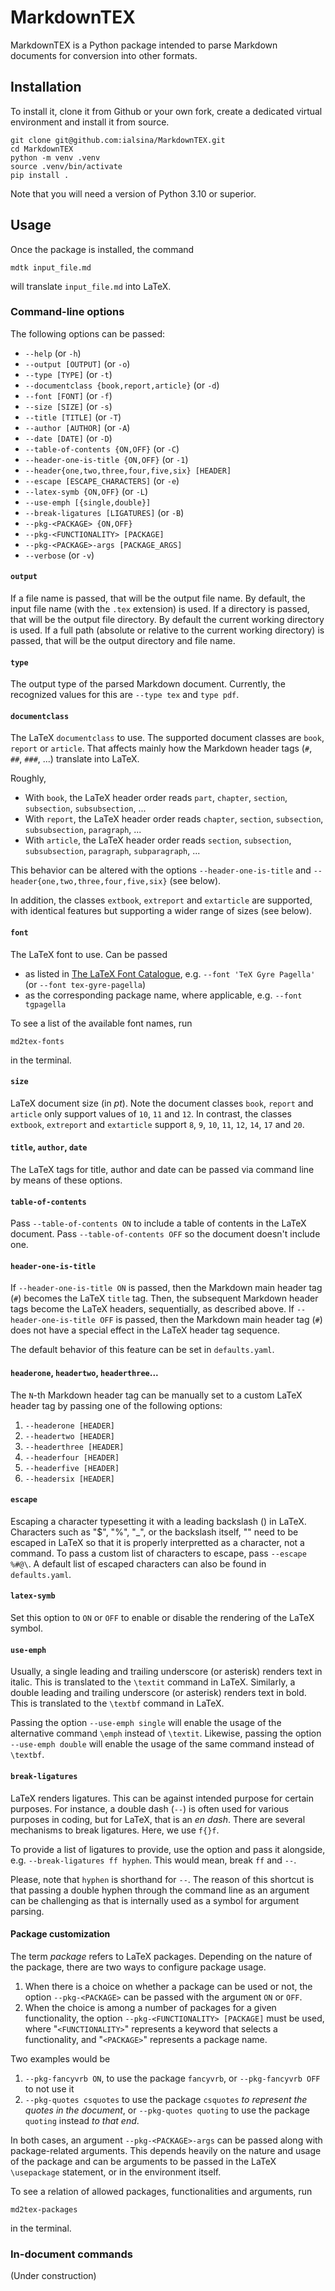 # MarkdownTEX

MarkdownTEX is a Python package intended to parse Markdown documents for conversion into other formats.

## Installation

To install it, clone it from Github or your own fork, create a dedicated virtual environment and install it from source.

```
git clone git@github.com:ialsina/MarkdownTEX.git
cd MarkdownTEX
python -m venv .venv
source .venv/bin/activate
pip install .
```

Note that you will need a version of Python 3.10 or superior.

## Usage

Once the package is installed, the command

```
mdtk input_file.md
```

will translate `input_file.md` into LaTeX.

### Command-line options

The following options can be passed:

  - `--help` (or `-h`)
  - `--output [OUTPUT]` (or `-o`)
  - `--type [TYPE]` (or `-t`)
  - `--documentclass {book,report,article}` (or `-d`)
  - `--font [FONT]` (or `-f`)
  - `--size [SIZE]` (or `-s`)
  - `--title [TITLE]` (or `-T`)
  - `--author [AUTHOR]` (or `-A`)
  - `--date [DATE]` (or `-D`)
  - `--table-of-contents {ON,OFF}` (or `-C`)
  - `--header-one-is-title {ON,OFF}` (or `-1`)
  - `--header{one,two,three,four,five,six} [HEADER]`
  - `--escape [ESCAPE_CHARACTERS]` (or `-e`)
  - `--latex-symb {ON,OFF}` (or `-L`)
  - `--use-emph [{single,double}]`
  - `--break-ligatures [LIGATURES]` (or `-B`)
  - `--pkg-<PACKAGE> {ON,OFF}`
  - `--pkg-<FUNCTIONALITY> [PACKAGE]`
  - `--pkg-<PACKAGE>-args [PACKAGE_ARGS]`
  - `--verbose` (or `-v`)

#### `output`

If a file name is passed, that will be the output file name. By default, the input file name (with the `.tex` extension) is used.
If a directory is passed, that will be the output file directory. By default the current working directory is used.
If a full path (absolute or relative to the current working directory) is passed, that will be the output directory and file name.

#### `type`

The output type of the parsed Markdown document. Currently, the recognized values for this are `--type tex` and `type pdf`.

#### `documentclass`

The LaTeX `documentclass` to use. The supported document classes are `book`, `report` or `article`. That affects mainly how the Markdown header tags (`#`, `##`, `###`, ...) translate into LaTeX.

Roughly, 

- With `book`, the LaTeX header order reads `part`, `chapter`, `section`, `subsection`, `subsubsection`, ...
- With `report`, the LaTeX header order reads `chapter`, `section`, `subsection`, `subsubsection`, `paragraph`, ...
- With `article`, the LaTeX header order reads `section`, `subsection`, `subsubsection`, `paragraph`, `subparagraph`, ...

This behavior can be altered with the options `--header-one-is-title` and `--header{one,two,three,four,five,six}` (see below).

In addition, the classes `extbook`, `extreport` and `extarticle` are supported, with identical features but supporting a wider range of sizes (see below).

#### `font`

The LaTeX font to use. Can be passed
- as listed in [The LaTeX Font Catalogue](https://tug.org/FontCatalogue/), e.g. `--font 'TeX Gyre Pagella'` (or `--font tex-gyre-pagella`)
- as the corresponding package name, where applicable, e.g. `--font tgpagella`

To see a list of the available font names, run

```md2tex-fonts```

in the terminal.

#### `size`

LaTeX document size (in *pt*). Note the document classes `book`, `report` and `article` only support values of `10`, `11` and `12`. In contrast, the classes `extbook`, `extreport` and `extarticle` support `8`, `9`, `10`, `11`, `12`, `14`, `17` and `20`.

#### `title`, `author`, `date`

The LaTeX tags for title, author and date can be passed via command line by means of these options.

#### `table-of-contents`

Pass `--table-of-contents ON` to include a table of contents in the LaTeX document. Pass `--table-of-contents OFF` so the document doesn't include one.

#### `header-one-is-title`

If `--header-one-is-title ON` is passed, then the Markdown main header tag (`#`) becomes the LaTeX `title` tag. Then, the subsequent Markdown header tags become the LaTeX headers, sequentially, as described above. If `--header-one-is-title OFF` is passed, then the Markdown main header tag (`#`) does not have a special effect in the LaTeX header tag sequence.

The default behavior of this feature can be set in `defaults.yaml`.

#### `headerone`, `headertwo`, `headerthree`...

The `N`-th Markdown header tag can be manually set to a custom LaTeX header tag by passing one of the following options:

1. `--headerone [HEADER]`
2. `--headertwo [HEADER]`
3. `--headerthree [HEADER]`
4. `--headerfour [HEADER]`
5. `--headerfive [HEADER]`
6. `--headersix [HEADER]`

#### `escape`

Escaping a character typesetting it with a leading backslash (\) in LaTeX. Characters such as "$", "%", "_", or the backslash itself, "\" need to be escaped in LaTeX so that it is properly interpretted as a character, not a command. To pass a custom list of characters to escape, pass `--escape %#@\`. A default list of escaped characters can also be found in `defaults.yaml`.

#### `latex-symb`

Set this option to `ON` or `OFF` to enable or disable the rendering of the LaTeX symbol.

#### `use-emph`

Usually, a single leading and trailing underscore (or asterisk) renders text in italic. This is translated to the `\textit` command in LaTeX. Similarly, a double leading and trailing underscore (or asterisk) renders text in bold. This is translated to the `\textbf` command in LaTeX.

Passing the option `--use-emph single` will enable the usage of the alternative command `\emph` instead of `\textit`. Likewise, passing the option `--use-emph double` will enable the usage of the same command instead of `\textbf`.

#### `break-ligatures`

LaTeX renders ligatures. This can be against intended purpose for certain purposes. For instance, a double dash (`--`) is often used for various purposes in coding, but for LaTeX, that is an *en dash*. There are several mechanisms to break ligatures. Here, we use `f{}f`.

To provide a list of ligatures to provide, use the option and pass it alongside, e.g. `--break-ligatures ff hyphen`. This would mean, break `ff` and `--`.

Please, note that `hyphen` is shorthand for `--`. The reason of this shortcut is that passing a double hyphen through the command line as an argument can be challenging as that is internally used as a symbol for argument parsing.

#### Package customization

The term *package* refers to LaTeX packages. Depending on the nature of the package, there are two ways to configure package usage.

1. When there is a choice on whether a package can be used or not, the option `--pkg-<PACKAGE>` can be passed with the argument `ON` or `OFF`.
2. When the choice is among a number of packages for a given functionality, the option `--pkg-<FUNCTIONALITY> [PACKAGE]` must be used, where "`<FUNCTIONALITY>`" represents a keyword that selects a functionality, and "`<PACKAGE>`" represents a package name.

Two examples would be

1. `--pkg-fancyvrb ON`, to use the package `fancyvrb`, or `--pkg-fancyvrb OFF` to not use it
2. `--pkg-quotes csquotes` to use the package `csquotes` *to represent the quotes in the document*, or `--pkg-quotes quoting` to use the package `quoting` instead *to that end*.

In both cases, an argument `--pkg-<PACKAGE>-args` can be passed along with package-related arguments. This depends heavily on the nature and usage of the package and can be arguments to be passed in the LaTeX `\usepackage` statement, or in the environment itself.

To see a relation of allowed packages, functionalities and arguments, run

```md2tex-packages```

in the terminal.

### In-document commands

(Under construction)
